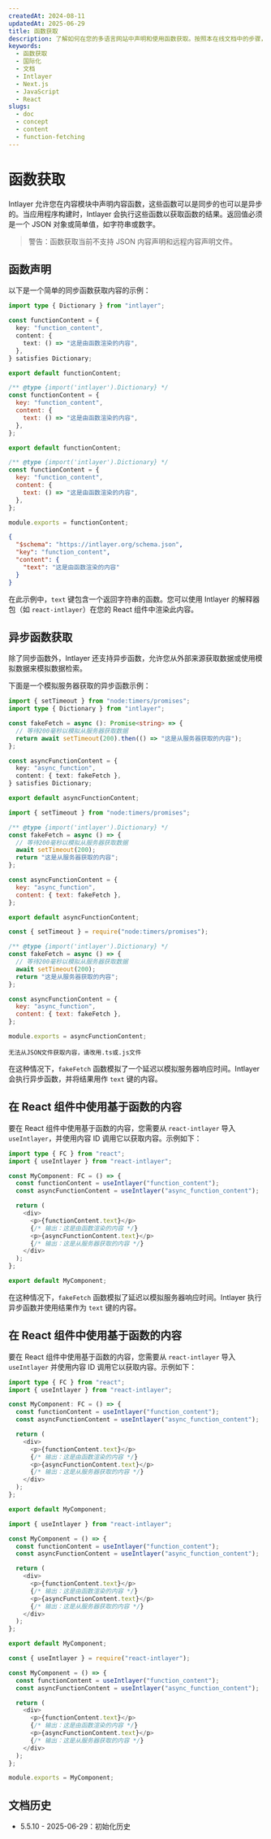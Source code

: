 ```yaml
---
createdAt: 2024-08-11
updatedAt: 2025-06-29
title: 函数获取
description: 了解如何在您的多语言网站中声明和使用函数获取。按照本在线文档中的步骤，几分钟内即可设置您的项目。
keywords:
  - 函数获取
  - 国际化
  - 文档
  - Intlayer
  - Next.js
  - JavaScript
  - React
slugs:
  - doc
  - concept
  - content
  - function-fetching
---
```


# 函数获取

Intlayer 允许您在内容模块中声明内容函数，这些函数可以是同步的也可以是异步的。当应用程序构建时，Intlayer 会执行这些函数以获取函数的结果。返回值必须是一个 JSON 对象或简单值，如字符串或数字。

> 警告：函数获取当前不支持 JSON 内容声明和远程内容声明文件。

## 函数声明

以下是一个简单的同步函数获取内容的示例：

```typescript fileName="**/*.content.ts" contentDeclarationFormat="typescript"
import type { Dictionary } from "intlayer";

const functionContent = {
  key: "function_content",
  content: {
    text: () => "这是由函数渲染的内容",
  },
} satisfies Dictionary;

export default functionContent;
```

```javascript fileName="**/*.content.mjs" contentDeclarationFormat="esm"
/** @type {import('intlayer').Dictionary} */
const functionContent = {
  key: "function_content",
  content: {
    text: () => "这是由函数渲染的内容",
  },
};

export default functionContent;
```

```javascript fileName="**/*.content.cjs" contentDeclarationFormat="commonjs"
/** @type {import('intlayer').Dictionary} */
const functionContent = {
  key: "function_content",
  content: {
    text: () => "这是由函数渲染的内容",
  },
};

module.exports = functionContent;
```

```json fileName="**/*.content.json" contentDeclarationFormat="json"
{
  "$schema": "https://intlayer.org/schema.json",
  "key": "function_content",
  "content": {
    "text": "这是由函数渲染的内容"
  }
}
```

在此示例中，`text` 键包含一个返回字符串的函数。您可以使用 Intlayer 的解释器包（如 `react-intlayer`）在您的 React 组件中渲染此内容。

## 异步函数获取

除了同步函数外，Intlayer 还支持异步函数，允许您从外部来源获取数据或使用模拟数据来模拟数据检索。

下面是一个模拟服务器获取的异步函数示例：

```typescript fileName="**/*.content.ts" contentDeclarationFormat="typescript"
import { setTimeout } from "node:timers/promises";
import type { Dictionary } from "intlayer";

const fakeFetch = async (): Promise<string> => {
  // 等待200毫秒以模拟从服务器获取数据
  return await setTimeout(200).then(() => "这是从服务器获取的内容");
};

const asyncFunctionContent = {
  key: "async_function",
  content: { text: fakeFetch },
} satisfies Dictionary;

export default asyncFunctionContent;
```

```javascript fileName="**/*.content.mjs" contentDeclarationFormat="esm"
import { setTimeout } from "node:timers/promises";

/** @type {import('intlayer').Dictionary} */
const fakeFetch = async () => {
  // 等待200毫秒以模拟从服务器获取数据
  await setTimeout(200);
  return "这是从服务器获取的内容";
};

const asyncFunctionContent = {
  key: "async_function",
  content: { text: fakeFetch },
};

export default asyncFunctionContent;
```

```javascript fileName="**/*.content.cjs" contentDeclarationFormat="commonjs"
const { setTimeout } = require("node:timers/promises");

/** @type {import('intlayer').Dictionary} */
const fakeFetch = async () => {
  // 等待200毫秒以模拟从服务器获取数据
  await setTimeout(200);
  return "这是从服务器获取的内容";
};

const asyncFunctionContent = {
  key: "async_function",
  content: { text: fakeFetch },
};

module.exports = asyncFunctionContent;
```

```plaintext fileName="**/*.content.json" contentDeclarationFormat="json"
无法从JSON文件获取内容，请改用.ts或.js文件
```

在这种情况下，`fakeFetch` 函数模拟了一个延迟以模拟服务器响应时间。Intlayer 会执行异步函数，并将结果用作 `text` 键的内容。

## 在 React 组件中使用基于函数的内容

要在 React 组件中使用基于函数的内容，您需要从 `react-intlayer` 导入 `useIntlayer`，并使用内容 ID 调用它以获取内容。示例如下：

```typescript fileName="**/*.jsx" codeFormat="typescript"
import type { FC } from "react";
import { useIntlayer } from "react-intlayer";

const MyComponent: FC = () => {
  const functionContent = useIntlayer("function_content");
  const asyncFunctionContent = useIntlayer("async_function_content");

  return (
    <div>
      <p>{functionContent.text}</p>
      {/* 输出：这是由函数渲染的内容 */}
      <p>{asyncFunctionContent.text}</p>
      {/* 输出：这是从服务器获取的内容 */}
    </div>
  );
};

export default MyComponent;
```

在这种情况下，`fakeFetch` 函数模拟了延迟以模拟服务器响应时间。Intlayer 执行异步函数并使用结果作为 `text` 键的内容。

## 在 React 组件中使用基于函数的内容

要在 React 组件中使用基于函数的内容，您需要从 `react-intlayer` 导入 `useIntlayer` 并使用内容 ID 调用它以获取内容。示例如下：

```typescript fileName="**/*.jsx" codeFormat="typescript"
import type { FC } from "react";
import { useIntlayer } from "react-intlayer";

const MyComponent: FC = () => {
  const functionContent = useIntlayer("function_content");
  const asyncFunctionContent = useIntlayer("async_function_content");

  return (
    <div>
      <p>{functionContent.text}</p>
      {/* 输出：这是由函数渲染的内容 */}
      <p>{asyncFunctionContent.text}</p>
      {/* 输出：这是从服务器获取的内容 */}
    </div>
  );
};

export default MyComponent;
```

```javascript fileName="**/*.mjx" codeFormat="esm"
import { useIntlayer } from "react-intlayer";

const MyComponent = () => {
  const functionContent = useIntlayer("function_content");
  const asyncFunctionContent = useIntlayer("async_function_content");

  return (
    <div>
      <p>{functionContent.text}</p>
      {/* 输出：这是由函数渲染的内容 */}
      <p>{asyncFunctionContent.text}</p>
      {/* 输出：这是从服务器获取的内容 */}
    </div>
  );
};

export default MyComponent;
```

```javascript fileName="**/*.cjs" codeFormat="commonjs"
const { useIntlayer } = require("react-intlayer");

const MyComponent = () => {
  const functionContent = useIntlayer("function_content");
  const asyncFunctionContent = useIntlayer("async_function_content");

  return (
    <div>
      <p>{functionContent.text}</p>
      {/* 输出：这是由函数渲染的内容 */}
      <p>{asyncFunctionContent.text}</p>
      {/* 输出：这是从服务器获取的内容 */}
    </div>
  );
};

module.exports = MyComponent;
```

## 文档历史

- 5.5.10 - 2025-06-29：初始化历史
